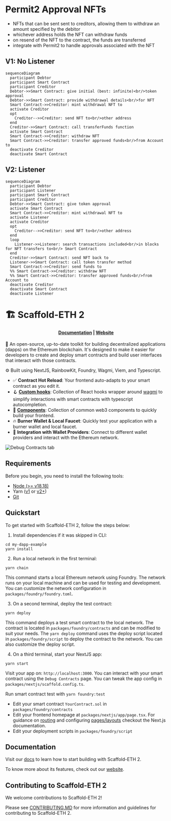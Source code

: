 # Permit2 Approval NFTs

-   NFTs that can be sent sent to creditors, allowing them to withdraw an amount specified by the debitor
-   whichever address holds the NFT can withdraw funds
-   on resend of the NFT to the contract, the funds are transferred
-   integrate with Permit2 to handle approvals associated with the NFT

## V1: No Listener

```mermaid
sequenceDiagram
  participant Debtor
  participant Smart Contract
  participant Creditor
  Debtor->>Smart Contract: give initial (best: infinite)<br/>token approval
  Debtor->>Smart Contract: provide withdrawal details<br/>for NFT
  Smart Contract->>Creditor: mint withdrawal NFT to
  activate Creditor
  opt
    Creditor-->>Creditor: send NFT to<br/>other address
  end
  Creditor->>Smart Contract: call transferFunds function
  activate Smart Contract
  Smart Contract->>Creditor: withdraw NFT
  Smart Contract->>Creditor: transfer approved funds<br/>from Account to
  deactivate Creditor
  deactivate Smart Contract
```

## V2: Listener

```mermaid
sequenceDiagram
  participant Debtor
  participant Listener
  participant Smart Contract
  participant Creditor
  Debtor->>Smart Contract: give token approval
  activate Smart Contract
  Smart Contract->>Creditor: mint withdrawal NFT to
  activate Listener
  activate Creditor
  opt
    Creditor-->>Creditor: send NFT to<br/>other address
  end
  loop
    Listener->>Listener: search transactions included<br/>in blocks for NFT transfers to<br/> Smart Contract
  end
  Creditor->>Smart Contract: send NFT back to
  Listener->>Smart Contract: call token transfer method
  Smart Contract->>Creditor: send funds to
  %% Smart Contract->>Creditor: withdraw NFT
  %% Smart Contract->>Creditor: transfer approved funds<br/>from Account to
  deactivate Creditor
  deactivate Smart Contract
  deactivate Listener
```

# 🏗 Scaffold-ETH 2

<h4 align="center">
  <a href="https://docs.scaffoldeth.io">Documentation</a> |
  <a href="https://scaffoldeth.io">Website</a>
</h4>

🧪 An open-source, up-to-date toolkit for building decentralized applications (dapps) on the Ethereum blockchain. It's designed to make it easier for developers to create and deploy smart contracts and build user interfaces that interact with those contracts.

⚙️ Built using NextJS, RainbowKit, Foundry, Wagmi, Viem, and Typescript.

-   ✅ **Contract Hot Reload**: Your frontend auto-adapts to your smart contract as you edit it.
-   🪝 **[Custom hooks](https://docs.scaffoldeth.io/hooks/)**: Collection of React hooks wrapper around [wagmi](https://wagmi.sh/) to simplify interactions with smart contracts with typescript autocompletion.
-   🧱 [**Components**](https://docs.scaffoldeth.io/components/): Collection of common web3 components to quickly build your frontend.
-   🔥 **Burner Wallet & Local Faucet**: Quickly test your application with a burner wallet and local faucet.
-   🔐 **Integration with Wallet Providers**: Connect to different wallet providers and interact with the Ethereum network.

![Debug Contracts tab](https://github.com/scaffold-eth/scaffold-eth-2/assets/55535804/b237af0c-5027-4849-a5c1-2e31495cccb1)

## Requirements

Before you begin, you need to install the following tools:

-   [Node (>= v18.18)](https://nodejs.org/en/download/)
-   Yarn ([v1](https://classic.yarnpkg.com/en/docs/install/) or [v2+](https://yarnpkg.com/getting-started/install))
-   [Git](https://git-scm.com/downloads)

## Quickstart

To get started with Scaffold-ETH 2, follow the steps below:

1. Install dependencies if it was skipped in CLI:

```
cd my-dapp-example
yarn install
```

2. Run a local network in the first terminal:

```
yarn chain
```

This command starts a local Ethereum network using Foundry. The network runs on your local machine and can be used for testing and development. You can customize the network configuration in `packages/foundry/foundry.toml`.

3. On a second terminal, deploy the test contract:

```
yarn deploy
```

This command deploys a test smart contract to the local network. The contract is located in `packages/foundry/contracts` and can be modified to suit your needs. The `yarn deploy` command uses the deploy script located in `packages/foundry/script` to deploy the contract to the network. You can also customize the deploy script.

4. On a third terminal, start your NextJS app:

```
yarn start
```

Visit your app on: `http://localhost:3000`. You can interact with your smart contract using the `Debug Contracts` page. You can tweak the app config in `packages/nextjs/scaffold.config.ts`.

Run smart contract test with `yarn foundry:test`

-   Edit your smart contract `YourContract.sol` in `packages/foundry/contracts`
-   Edit your frontend homepage at `packages/nextjs/app/page.tsx`. For guidance on [routing](https://nextjs.org/docs/app/building-your-application/routing/defining-routes) and configuring [pages/layouts](https://nextjs.org/docs/app/building-your-application/routing/pages-and-layouts) checkout the Next.js documentation.
-   Edit your deployment scripts in `packages/foundry/script`

## Documentation

Visit our [docs](https://docs.scaffoldeth.io) to learn how to start building with Scaffold-ETH 2.

To know more about its features, check out our [website](https://scaffoldeth.io).

## Contributing to Scaffold-ETH 2

We welcome contributions to Scaffold-ETH 2!

Please see [CONTRIBUTING.MD](https://github.com/scaffold-eth/scaffold-eth-2/blob/main/CONTRIBUTING.md) for more information and guidelines for contributing to Scaffold-ETH 2.
